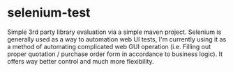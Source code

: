 # selenium-test
Simple 3rd party library evaluation via a simple maven project. Selenium is generally used as a way to automation web UI tests, I'm currently using it as a method of automating complicated web GUI operation (i.e. Filling out proper quotation / purchase order form in accordance to business logic). It offers way better control and much more flexibility. 
